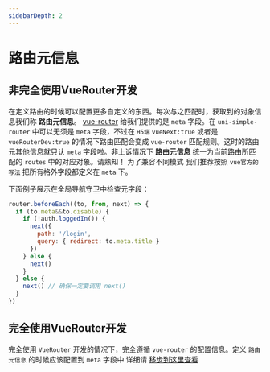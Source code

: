 ```yaml
---
sidebarDepth: 2
---
```


# 路由元信息

## 非完全使用VueRouter开发

在定义路由的时候可以配置更多自定义的东西。每次与之匹配时，获取到的对象信息我们称 **路由元信息**。 [vue-router](https://router.vuejs.org/zh/guide/advanced/meta.html) 给我们提供的是 `meta` 字段。在 `uni-simple-router` 中可以无须是 `meta` 字段，不过在 `H5端` `vueNext:true` 或者是 `vueRouterDev:true` 的情况下路由匹配会变成 `vue-router` 匹配规则。这时的路由元其他信息就只认 `meta` 字段啦。非上诉情况下 **路由元信息** 统一为当前路由所匹配的 `routes` 中的对应对象。请熟知！ 为了兼容不同模式 我们推荐按照 `vue官方的写法` 把所有格外字段都定义在 `meta` 下。


下面例子展示在全局导航守卫中检查元字段：

```js {2,6}
router.beforeEach((to, from, next) => {
  if (to.meta&&to.disable) {
    if (!auth.loggedIn()) {
      next({
        path: '/login',
        query: { redirect: to.meta.title }
      })
    } else {
      next()
    }
  } else {
    next() // 确保一定要调用 next()
  }
})
```


## 完全使用VueRouter开发

完全使用 `VueRouter` 开发的情况下，完全遵循 `vue-router` 的配置信息。定义 `路由元信息` 的时候应该配置到 `meta` 字段中 详细请 [移步到这里查看](https://router.vuejs.org/zh/guide/advanced/meta.html)